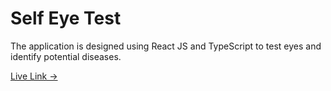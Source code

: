 # Self Eye Test
The application is designed using React JS and TypeScript to test eyes and identify potential diseases. 

[Live Link →](https://drcameronmclintock.com.au/self-test/)
